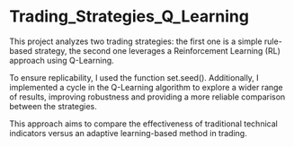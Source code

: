 # Trading_Strategies_Q_Learning

This project analyzes two trading strategies: the first one is a simple rule-based strategy, the second one leverages a Reinforcement Learning (RL) approach using Q-Learning.

To ensure replicability, I used the function set.seed(). Additionally, I implemented a cycle in the Q-Learning algorithm to explore a wider range of results, improving robustness and providing a more reliable comparison between the strategies.

This approach aims to compare the effectiveness of traditional technical indicators versus an adaptive learning-based method in trading.
